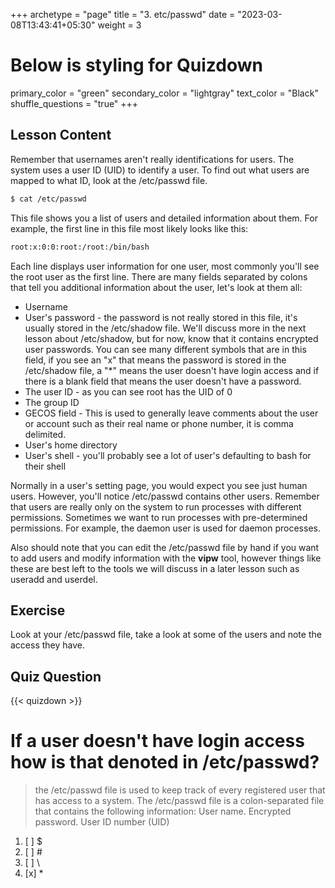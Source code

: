 +++
archetype = "page"
title = "3. etc/passwd"
date = "2023-03-08T13:43:41+05:30"
weight = 3
# Below is styling for Quizdown
primary_color = "green"
secondary_color = "lightgray"
text_color = "Black"
shuffle_questions = "true"
+++

## Lesson Content

Remember that usernames aren't really identifications for users. The system uses a user ID (UID) to identify a user. To find out what users are mapped to what ID, look at the /etc/passwd file. 

```bash
$ cat /etc/passwd
```

This file shows you a list of users and detailed information about them. For example, the first line in this file most likely looks like this:

```bash
root:x:0:0:root:/root:/bin/bash
```

Each line displays user information for one user, most commonly you'll see the root user as the first line. There are many fields separated by colons that tell you additional information about the user, let's look at them all:

- Username 
- User's password - the password is not really stored in this file, it's usually stored in the /etc/shadow file. We'll discuss more in the next lesson about /etc/shadow, but for now, know that it contains encrypted user passwords. You can see many different symbols that are in this field, if you see an "x" that means the password is stored in the /etc/shadow file, a "*" means the user doesn't have login access and if there is a blank field that means the user doesn't have a password. 
- The user ID - as you can see root has the UID of 0 
- The group ID 
- GECOS field - This is used to generally leave comments about the user or account such as their real name or phone number, it is comma delimited. 
- User's home directory 
- User's shell - you'll probably see a lot of user's defaulting to bash for their shell 


Normally in a user's setting page, you would expect you see just human users. However, you'll notice /etc/passwd contains other users. Remember that users are really only on the system to run processes with different permissions. Sometimes we want to run processes with pre-determined permissions. For example, the daemon user is used for daemon processes.

Also should note that you can edit the /etc/passwd file by hand if you want to add users and modify information with the **vipw** tool, however things like these are best left to the tools we will discuss in a later lesson such as useradd and userdel.

## Exercise

Look at your /etc/passwd file, take a look at some of the users and note the access they have. 

## Quiz Question

{{< quizdown >}}

# If a user doesn't have login access how is that denoted in /etc/passwd?

>  the /etc/passwd file is used to keep track of every registered user that has access to a system. The /etc/passwd file is a colon-separated file that contains the following information: User name. Encrypted password. User ID number (UID)

1. [ ] $
2. [ ] \#
3. [ ] \
4. [x] *